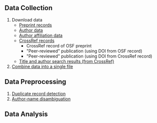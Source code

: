 ## Data Collection

1. Download data
    - [Preprint records](https://github.com/janinaj/preprints/blob/master/data_collection/osf/download_osf_preprint_data.py)
    - [Author data](https://github.com/janinaj/preprints/blob/master/data_collection/osf/download_osf_preprint_authors.py)
    - [Author affiliation data](https://github.com/janinaj/preprints/blob/master/data_collection/osf/download_osf_preprint_author_institutions.py)
    - [CrossRef records](https://github.com/janinaj/preprints/blob/master/data_collection/osf/download_osf_crossref_data.py)
        + CrossRef record of OSF preprint
        + "Peer-reviewed" publication (using DOI from OSF record)
        + "Peer-reviewed" publication (using DOI from CrossRef record)
    - [Title and author search results (from CrossRef)](https://github.com/janinaj/preprints/blob/master/data_collection/osf/search_osf_title_authors_crossref.py)
2. [Combine data into a single file]()

## Data Preprocessing

1. [Duplicate record detection]()
2. [Author-name disambiguation]()

## Data Analysis
